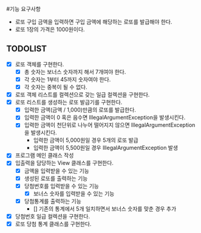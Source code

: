 #기능 요구사항
- 로또 구입 금액을 입력하면 구입 금액에 해당하는 로또를 발급해야 한다.
- 로또 1장의 가격은 1000원이다.

## TODOLIST
- [x] 로또 객체를 구현한다.
  - [x] 총 숫자는 보너스 숫자까지 해서 7개여야 한다.
  - [x] 각 숫자는 1부터 45까지 숫자여야 한다.
  - [x] 각 숫자는 중복이 될 수 없다.
- [x] 로또 객체 리스트를 컬렉션으로 갖는 일급 컬렉션을 구현한다.
- [x] 로또 리스트를 생성하는 로또 발급기를 구현한다. 
  - [x] 입력한 금액(금액 / 1,000)만큼의 로또를 발급한다.
  - [x] 입력한 금액이 0 혹은 음수면 IllegalArgumentException을 발생시킨다.
  - [x] 입력한 금액이 천단위로 나누어 떨어지지 않으면 IllegalArgumentException을 발생시킨다. 
    - 입력한 금액이 5,000원일 경우 5개의 로또 발급
    - 입력한 금액이 5,500원일 경우 IllegalArgumentException 발생
- [x] 프로그램 메인 클래스 작성
- [x] 입출력을 담당하는 View 클래스를 구현한다.
  - [x] 금액을 입력받을 수 있는 기능
  - [x] 생성된 로또를 출력하는 기능
  - [x] 당첨번호를 입력받을 수 있는 기능
    - [x] 보너스 숫자를 입력받을 수 있는 기능
  - [x] 당첨통계를 출력하는 기능
    - [] 기존의 통계에서 5개 일치하면서 보너스 숫자를 맞춘 경우 추가
- [x] 당첨번호 일급 컬렉션을 구현한다.
- [x] 로또 당첨 통계 클래스를 구현한다. 
